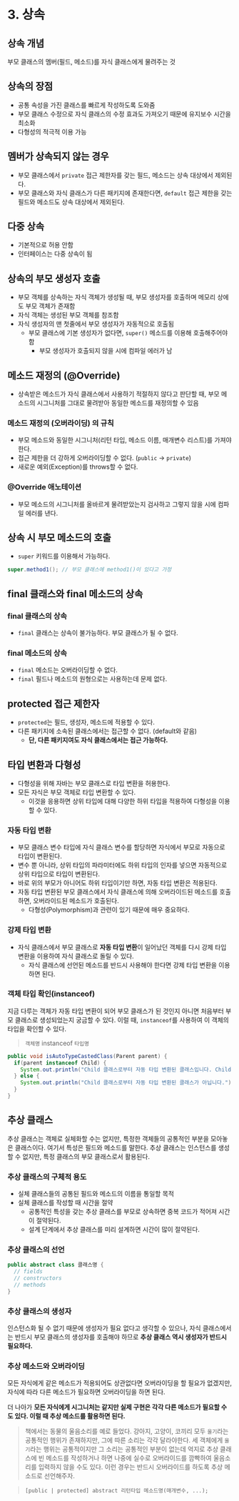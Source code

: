 # 3. 상속        

## 상속 개념

부모 클래스의 멤버(필드, 메소드)를 자식 클래스에게 물려주는 것

## 상속의 장점

- 공통 속성을 가진 클래스를 빠르게 작성하도록 도와줌
- 부모 클래스 수정으로 자식 클래스의 수정 효과도 가져오기 때문에 유지보수 시간을 최소화
- 다형성의 적극적 이용 가능

## 멤버가 상속되지 않는 경우

- 부모 클래스에서 `private` 접근 제한자를 갖는 필드, 메소드는 상속 대상에서 제외된다.
- 부모 클래스와 자식 클래스가 다른 패키지에 존재한다면, `default` 접근 제한을 갖는 필드와 메소드도 상속 대상에서 제외된다.

## 다중 상속

- 기본적으로 허용 안함
- 인터페이스는 다중 상속이 됨

## 상속의 부모 생성자 호출

- 부모 객체를 상속하는 자식 객체가 생성될 때, 부모 생성자를 호출하며 메모리 상에도 부모 객체가 존재함
- 자식 객체는 생성된 부모 객체를 참조함
- 자식 생성자의 맨 첫줄에서 부모 생성자가 자동적으로 호출됨
  - 부모 클래스에 기본 생성자가 없다면, `super()` 메소드를 이용해 호출해주어야 함
    - 부모 생성자가 호출되지 않을 시에 컴파일 에러가 남
    
## 메소드 재정의 (@Override)

- 상속받은 메소드가 자식 클래스에서 사용하기 적절하지 않다고 판단할 때, 부모 메소드의 시그니처를 그대로 물려받아 동일한 메소드를 재정의할 수 있음

### 메소드 재정의 (오버라이딩) 의 규칙

- 부모 메소드와 동일한 시그니처(리턴 타입, 메소드 이름, 매개변수 리스트)를 가져야 한다.
- 접근 제한을 더 강하게 오버라이딩할 수 없다. (`public` -> `private`)
- 새로운 예외(Exception)를 throws할 수 없다.

### @Override 애노테이션

- 부모 메소드의 시그니처를 올바르게 물려받았는지 검사하고 그렇지 않을 시에 컴파일 에러를 낸다.

## 상속 시 부모 메소드의 호출

- `super` 키워드를 이용해서 가능하다.

```java
super.method1(); // 부모 클래스에 method1()이 있다고 가정
```

## final 클래스와 final 메소드의 상속

### final 클래스의 상속

- `final` 클래스는 상속이 불가능하다. 부모 클래스가 될 수 없다.

### final 메소드의 상속

- `final` 메소드는 오버라이딩할 수 없다.
- `final` 필드나 메소드의 원형으로는 사용하는데 문제 없다.

## protected 접근 제한자

- `protected`는 필드, 생성자, 메소드에 적용할 수 있다. 
- 다른 패키지에 소속된 클래스에서는 접근할 수 없다. (default와 같음)
  - **단, 다른 패키지여도 자식 클래스에서는 접근 가능하다.**
  
## 타입 변환과 다형성

- 다형성을 위해 자바는 부모 클래스로 타입 변환을 허용한다.
- 모든 자식은 부모 객체로 타입 변환할 수 있다.
  - 이것을 응용하면 상위 타입에 대해 다양한 하위 타입을 적용하여 다형성을 이용할 수 있다.

### 자동 타입 변환

- 부모 클래스 변수 타입에 자식 클래스 변수를 할당하면 자식에서 부모로 자동으로 타입이 변환된다.
- 변수 뿐 아니라, 상위 타입의 파라미터에도 하위 타입의 인자를 넣으면 자동적으로 상위 타입으로 타입이 변환된다.
- 바로 위의 부모가 아니어도 하위 타입이기만 하면, 자동 타입 변환은 적용된다.
- 자동 타입 변환된 부모 클래스에서 자식 클래스에 의해 오버라이드된 메소드를 호출하면, 오버라이드된 메소드가 호출된다.
  - 다형성(Polymorphism)과 관련이 있기 때문에 매우 중요하다.
  
### 강제 타입 변환

- 자식 클래스에서 부모 클래스로 **자동 타입 변환**이 일어났던 객체를 다시 강제 타입 변환을 이용하여 자식 클래스로 돌릴 수 있다.
  - 자식 클래스에 선언된 메소드를 반드시 사용해야 한다면 강제 타입 변환을 이용하면 된다.
  
### 객체 타입 확인(instanceof)

지금 다루는 객체가 자동 타입 변환이 되어 부모 클래스가 된 것인지 아니면 처음부터 부모 클래스로 생성되었는지 궁금할 수 있다. 이럴 때, `instanceof`를 사용하여 이 객체의 타입을 확인할 수 있다.

> `객체명` instanceof `타입명`

```java
public void isAutoTypeCastedClass(Parent parent) {
  if(parent instanceof Child) {
    System.out.println("Child 클래스로부터 자동 타입 변환된 클래스입니다. Child 클래스로 강제 타입 변환 가능합니다.");
  } else {
    System.out.println("Child 클래스로부터 자동 타입 변환된 클래스가 아닙니다.");
  }
}
```

## 추상 클래스

추상 클래스는 객체로 실체화할 수는 없지만, 특정한 객체들의 공통적인 부분을 모아놓은 클래스이다. 여기서 특성은 필드와 메소드를 말한다. 추상 클래스는 인스턴스를 생성할 수 없지만, 특정 클래스의 부모 클래스로서 활용된다.

### 추상 클래스의 구체적 용도

- 실체 클래스들의 공통된 필드와 메소드의 이름을 통일할 목적
- 실체 클래스를 작성할 때 시간을 절약
  - 공통적인 특성을 갖는 추상 클래스를 부모로 상속하면 중복 코드가 적어져 시간이 절약된다.
  - 설계 단계에서 추상 클래스를 미리 설계하면 시간이 많이 절약된다.

### 추상 클래스의 선언

```java
public abstract class 클래스명 {
  // fields
  // constructors
  // methods
}
```

### 추상 클래스의 생성자

인스턴스화 될 수 없기 때문에 생성자가 필요 없다고 생각할 수 있으나, 자식 클래스에서는 반드시 부모 클래스의 생성자를 호출해야 하므로 **추상 클래스 역시 생성자가 반드시 필요하다.**

### 추상 메소드와 오버라이딩

모든 자식에게 같은 메소드가 적용되어도 상관없다면 오버라이딩을 할 필요가 없겠지만, 자식에 따라 다른 메소드가 필요하면 오버라이딩을 하면 된다.

더 나아가 **모든 자식에게 시그니처는 같지만 실제 구현은 각각 다른 메소드가 필요할 수도 있다. 이럴 때 추상 메소드를 활용하면 된다.**

> 책에서는 동물의 울음소리를 예로 들었다. 강아지, 고양이, 코끼리 모두 `울기`라는 공통적인 행위가 존재하지만, 그에 따른 소리는 각각 달라야한다. 세 객체에게 `울기`라는 행위는 공통적이지만 그 소리는 공통적인 부분이 없는데 억지로 추상 클래스에 빈 메소드를 작성하거나 하면 나중에 실수로 오버라이드를 깜빡하여 울음소리를 입력하지 않을 수도 있다. 이런 경우는 반드시 오버라이드를 하도록 추상 메소드로 선언해주자.

> `[public | protected] abstract 리턴타입 메소드명(매개변수, ...);`

